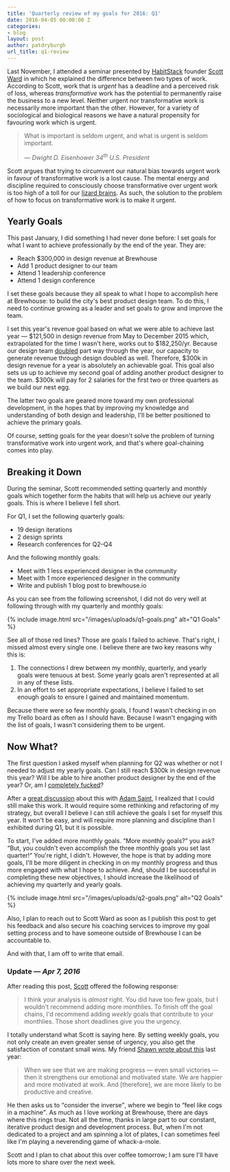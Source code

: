 ```yaml
---
title: 'Quarterly review of my goals for 2016: Q1'
date: 2016-04-05 00:00:00 Z
categories:
- blog
layout: post
author: patdryburgh
url_title: q1-review
---
```


Last November, I attended a seminar presented by [HabitStack][1] founder [Scott Ward][2] in which he explained the difference between two types of work. According to Scott, work that is _urgent_ has a deadline and a perceived risk of loss, whereas _transformative_ work has the potential to permanently raise the business to a new level. Neither urgent nor transformative work is necessarily more important than the other. However, for a variety of sociological and biological reasons we have a natural propensity for favouring work which is urgent.

<div class="pull-out">
  <blockquote>
    <p>What is important is seldom urgent, and what is urgent is seldom important.</p>
    <cite>
      &mdash; Dwight D. Eisenhower
      <span class="title small">34<sup>th</sup> U.S. President</span>
    </cite>
  </blockquote>
</div>

Scott argues that trying to circumvent our natural bias towards urgent work in favour of transformative work is a lost cause. The mental energy and discipline required to consciously choose transformative over urgent work is too high of a toll for our [lizard brains][8]. As such, the solution to the problem of how to focus on transformative work is to make it urgent.

## Yearly Goals

This past January, I did something I had never done before: I set goals for what I want to achieve professionally by the end of the year. They are:

- Reach $300,000 in design revenue at Brewhouse
- Add 1 product designer to our team
- Attend 1 leadership conference
- Attend 1 design conference

I set these goals because they all speak to what I hope to accomplish here at Brewhouse: to build the city's best product design team. To do this, I need to continue growing as a leader and set goals to grow and improve the team.

I set this year's revenue goal based on what we were able to achieve last year — $121,500 in design revenue from May to December 2015 which, extrapolated for the time I wasn't here, works out to $182,250/yr. Because our design team [doubled][4] part way through the year, our capacity to generate revenue through design doubled as well. Therefore, $300k in design revenue for a year is absolutely an achievable goal. This goal also sets us up to achieve my second goal of adding another product designer to the team. $300k will pay for 2 salaries for the first two or three quarters as we build our nest egg.

The latter two goals are geared more toward my own professional development, in the hopes that by improving my knowledge and understanding of both design and leadership, I'll be better positioned to achieve the primary goals.

Of course, setting goals for the year doesn't solve the problem of turning transformative work into urgent work, and that's where goal-chaining comes into play.

## Breaking it Down

During the seminar, Scott recommended setting quarterly and monthly goals which together form the habits that will help us achieve our yearly goals. This is where I believe I fell short.

For Q1, I set the following quarterly goals:

- 19 design iterations
- 2 design sprints
- Research conferences for Q2–Q4

And the following monthly goals:

- Meet with 1 less experienced designer in the community
- Meet with 1 more experienced designer in the community
- Write and publish 1 blog post to brewhouse.io

As you can see from the following screenshot, I did not do very well at following through with my quarterly and monthly goals:

{% include image.html src="/images/uploads/q1-goals.png" alt="Q1 Goals" %}

See all of those red lines? Those are goals I failed to achieve. That's right, I missed almost every single one. I believe there are two key reasons why this is:

1. The connections I drew between my monthly, quarterly, and yearly goals were tenuous at best. Some yearly goals aren't represented at all in any of these lists.
2. In an effort to set appropriate expectations, I believe I failed to set enough goals to ensure I gained and maintained momentum.

Because there were so few monthly goals, I found I wasn't checking in on my Trello board as often as I should have. Because I wasn't engaging with the list of goals, I wasn't considering them to be urgent.

## Now What?

The first question I asked myself when planning for Q2 was whether or not I needed to adjust my yearly goals. Can I still reach $300k in design revenue this year? Will I be able to hire another product designer by the end of the year? Or, am I [completely fucked][5]?

After a [great discussion][6] about this with [Adam Saint][7],
I realized that I could still make this work. It would require some rethinking and refactoring of my strategy, but overall I believe I can still achieve the goals I set for myself this year. It won't be easy, and will require more planning and discipline than I exhibited during Q1, but it is possible.

To start, I've added more monthly goals. &ldquo;More monthly goals?&rdquo; you ask? &ldquo;But, you couldn't even accomplish the three monthly goals you set last quarter!&ldquo; You're right, I didn't. However, the hope is that by adding more goals, I'll be more diligent in checking in on my monthly progress and thus more engaged with what I hope to achieve. And, should I be successful in completing these new objectives, I should increase the likelihood of achieving my quarterly and yearly goals.

{% include image.html src="/images/uploads/q2-goals.png" alt="Q2 Goals" %}

Also, I plan to reach out to Scott Ward as soon as I publish this post to get his feedback and also secure his coaching services to improve my goal setting process and to have someone outside of Brewhouse I can be accountable to.

And with that, I am off to write that email.

### Update &mdash; _Apr 7, 2016_

After reading this post, [Scott][2] offered the following response:

>I think your analysis is _almost_ right. You did have too few goals, but I wouldn't recommend adding more monthlies. To finish off the goal chains, I'd recommend adding _weekly_ goals that contribute to your monthlies. Those short deadlines give you the urgency.

I totally understand what Scott is saying here. By setting weekly goals, you not only create an even greater sense of urgency, you also get the satisfaction of constant small wins. My friend [Shawn wrote about this][9] last year:

>When we see that we are making progress — even small victories — then it strengthens our emotional and motivated state. We are happier and more motivated at work. And [therefore], we are more likely to be productive and creative.

He then asks us to <q>consider the inverse</q>, where we begin to <q>feel like cogs in a machine</q>. As much as I love working at Brewhouse, there are days where this rings true. Not all the time, thanks in large part to our constant, iterative product design and development process. But, when I'm not dedicated to a project and am spinning a lot of plates, I can sometimes feel like I'm playing a neverending game of whack-a-mole.

Scott and I plan to chat about this over coffee tomorrow; I am sure I'll have lots more to share over the next week.


[1]: http://habitstack.com
[2]: http://twitter.com/habitstack
[3]: http://thefocuscourse.com
[4]: http://brewhouse.io/2015/09/21/welcome-lee-post.html
[5]: https://twitter.com/patdryburgh/status/695415193619161088
[6]: https://twitter.com/patdryburgh/status/695465211432599552
[7]: https://twitter.com/adamjsaint
[8]: https://www.psychologytoday.com/blog/where-addiction-meets-your-brain/201404/your-lizard-brain
[9]: https://shawnblanc.net/2015/01/celebrate-progress/
